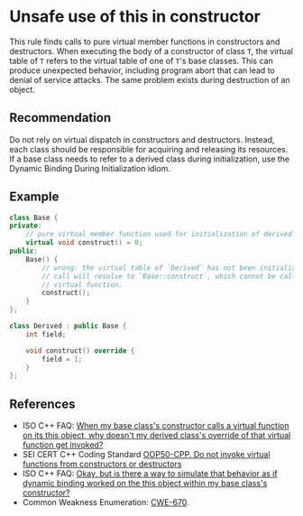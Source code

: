 # Unsafe use of this in constructor
This rule finds calls to pure virtual member functions in constructors and destructors. When executing the body of a constructor of class `T`, the virtual table of `T` refers to the virtual table of one of `T`'s base classes. This can produce unexpected behavior, including program abort that can lead to denial of service attacks. The same problem exists during destruction of an object.


## Recommendation
Do not rely on virtual dispatch in constructors and destructors. Instead, each class should be responsible for acquiring and releasing its resources. If a base class needs to refer to a derived class during initialization, use the Dynamic Binding During Initialization idiom.


## Example

```cpp
class Base {
private:
    // pure virtual member function used for initialization of derived classes.
    virtual void construct() = 0;
public:
    Base() {
        // wrong: the virtual table of `Derived` has not been initialized yet. So this
        // call will resolve to `Base::construct`, which cannot be called as it is a pure
        // virtual function.
        construct();
    }
};

class Derived : public Base {
    int field;

    void construct() override {
        field = 1;
    }
};

```

## References
* ISO C++ FAQ: [When my base class's constructor calls a virtual function on its this object, why doesn't my derived class's override of that virtual function get invoked?](https://isocpp.org/wiki/faq/strange-inheritance#calling-virtuals-from-ctors)
* SEI CERT C++ Coding Standard [OOP50-CPP. Do not invoke virtual functions from constructors or destructors](https://wiki.sei.cmu.edu/confluence/display/cplusplus/OOP50-CPP.+Do+not+invoke+virtual+functions+from+constructors+or+destructors)
* ISO C++ FAQ: [Okay, but is there a way to simulate that behavior as if dynamic binding worked on the this object within my base class's constructor?](https://isocpp.org/wiki/faq/strange-inheritance#calling-virtuals-from-ctor-idiom)
* Common Weakness Enumeration: [CWE-670](https://cwe.mitre.org/data/definitions/670.html).
